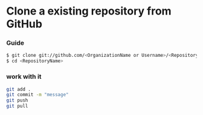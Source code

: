 # Clone a existing repository from GitHub

### Guide

```sh
$ git clone git://github.com/<OrganizationName or Username>/<RepositoryName>.git
$ cd <RepositoryName>
```


### work with it

```sh
git add .
git commit -m "message"
git push
git pull

```
